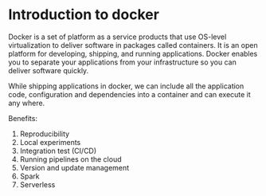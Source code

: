 # Introduction to docker

Docker is a set of platform as a service products that use OS-level virtualization to deliver software in packages called containers. It is an open platform for developing, shipping, and running applications. Docker enables you to separate your applications from your infrastructure so you can deliver software quickly.

While shipping applications in docker, we can include all the application code, configuration and dependencies into a container and can execute it any where.

Benefits:
1. Reproducibility
2. Local experiments
3. Integration test (CI/CD)
4. Running pipelines on the cloud
5. Version and update management
6. Spark
7. Serverless


